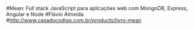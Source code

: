 #Mean: Full stack JavaScript para aplicações web com MongoDB, Express, Angular e Node
#Flávio Almeida
#http://www.casadocodigo.com.br/products/livro-mean

